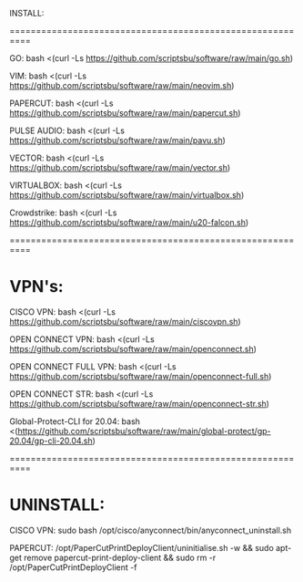 INSTALL:

==========================================================

GO: bash <(curl -Ls https://github.com/scriptsbu/software/raw/main/go.sh)

VIM: bash <(curl -Ls https://github.com/scriptsbu/software/raw/main/neovim.sh)

PAPERCUT: bash <(curl -Ls https://github.com/scriptsbu/software/raw/main/papercut.sh)

PULSE AUDIO: bash <(curl -Ls https://github.com/scriptsbu/software/raw/main/pavu.sh)

VECTOR: bash <(curl -Ls https://github.com/scriptsbu/software/raw/main/vector.sh)

VIRTUALBOX: bash <(curl -Ls https://github.com/scriptsbu/software/raw/main/virtualbox.sh)

Crowdstrike: bash <(curl -Ls https://github.com/scriptsbu/software/raw/main/u20-falcon.sh)

==========================================================

VPN's:
==========================================================


CISCO VPN: bash <(curl -Ls https://github.com/scriptsbu/software/raw/main/ciscovpn.sh)

OPEN CONNECT VPN: bash <(curl -Ls https://github.com/scriptsbu/software/raw/main/openconnect.sh)

OPEN CONNECT FULL VPN: bash <(curl -Ls https://github.com/scriptsbu/software/raw/main/openconnect-full.sh)

OPEN CONNECT STR: bash <(curl -Ls https://github.com/scriptsbu/software/raw/main/openconnect-str.sh)

Global-Protect-CLI for 20.04: bash <(https://github.com/scriptsbu/software/raw/main/global-protect/gp-20.04/gp-cli-20.04.sh)

==========================================================

UNINSTALL:
==========================================================

CISCO VPN: sudo bash /opt/cisco/anyconnect/bin/anyconnect_uninstall.sh

PAPERCUT: /opt/PaperCutPrintDeployClient/uninitialise.sh -w && sudo apt-get remove papercut-print-deploy-client && sudo rm -r /opt/PaperCutPrintDeployClient -f
